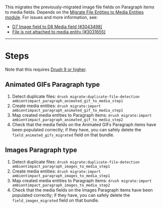 This migrates the previously-migrated image file fields on Paragraph items to
media fields. Depends on the [Migrate File Entities to Media Entities
module](https://www.drupal.org/project/migrate_file_to_media). For issues and
more information, see:

* [D7 Image field to D8 Media field [#3043498]](https://www.drupal.org/project/migrate_file_to_media/issues/3043498)
* [File is not attached to media entity [#3031655]](https://www.drupal.org/project/migrate_file_to_media/issues/3031655#comment-13041350)

--------------

# Steps

Note that this requires [Drush 9 or higher](https://docs.drush.org/en/master/install/).

## Animated GIFs Paragraph type

1. Detect duplicate files: ```drush migrate:duplicate-file-detection ambientimpact_paragraph_animated_gif_to_media_step1```
2. Create media entities: ```drush migrate:import ambientimpact_paragraph_animated_gif_to_media_step1```
3. Map created media entities to Paragraph items: ```drush migrate:import ambientimpact_paragraph_animated_gif_to_media_step2```
4. Check that the media fields on the Animated GIFs Paragraph items have been populated correctly; if they have, you can safely delete the ```field_animated_gifs_migrated``` field on that bundle.

## Images Paragraph type

1. Detect duplicate files: ```drush migrate:duplicate-file-detection ambientimpact_paragraph_images_to_media_step1```
2. Create media entities: ```drush migrate:import ambientimpact_paragraph_images_to_media_step1```
3. Map created media entities to Paragraph items: ```drush migrate:import ambientimpact_paragraph_images_to_media_step2```
4. Check that the media fields on the Images Paragraph items have been populated correctly; if they have, you can safely delete the ```field_images_migrated``` field on that bundle.
